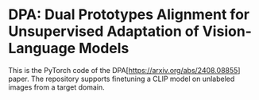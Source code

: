 # DPA: Dual Prototypes Alignment for Unsupervised Adaptation of Vision-Language Models
This is the PyTorch code of the DPA[https://arxiv.org/abs/2408.08855] paper. The repository supports finetuning a CLIP model on unlabeled images from a target domain.

